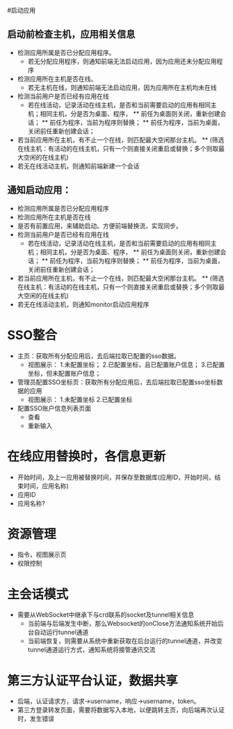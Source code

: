 #启动应用

## 启动前检查主机，应用相关信息
 * 检测应用所属是否已分配应用程序。
   * 若无分配应用程序，则通知前端无法启动应用，因为应用还未分配应用程序
 * 检测应用所在主机是否在线。
   * 若无主机在线，则通知前端无法启动应用，因为应用所在主机均未在线
 * 检测当前用户是否已经有应用在线
   * 若在线活动，记录活动在线主机，是否和当前需要启动的应用有相同主机；相同主机，分是否为桌面、程序，
     ** 前任为桌面则关闭，重新创建会话；
     ** 前任为程序，当前为程序则替换；
     ** 前任为程序，当前为桌面，关闭前任重新创建会话；
  * 若当前应用所在主机，有不止一个在线，则匹配最大空闲那台主机。
     ** (筛选在线主机：有活动的在线主机，只有一个则直接关闭重启或替换；多个则取最大空闲的在线主机)
  * 若无在线活动主机，则通知前端新建一个会话
   
## 通知启动应用：
 * 检测应用所属是否已分配应用程序
 * 检测应用所在主机是否在线
 * 是否有前置应用，来辅助启动。方便前端替换流，实现同步。
 * 检测当前用户是否已经有应用在线
   * 若在线活动，记录活动在线主机，是否和当前需要启动的应用有相同主机；相同主机，分是否为桌面、程序，
     ** 前任为桌面则关闭，重新创建会话；
     ** 前任为程序，当前为程序则替换；
     ** 前任为程序，当前为桌面，关闭前任重新创建会话；
  * 若当前应用所在主机，有不止一个在线，则匹配最大空闲那台主机。
     ** (筛选在线主机：有活动的在线主机，只有一个则直接关闭重启或替换；多个则取最大空闲的在线主机)
   * 若无在线活动主机，则通知monitor启动应用程序

   
# SSO整合
 * 主页：获取所有分配应用后，去后端拉取已配置的sso数据。
   * 视图展示：
     1.未配置坐标；
     2.已配置坐标，且已配置账户信息；
     3.已配置坐标，但未配置账户信息；
 * 管理员配置SSO坐标页：获取所有分配应用后，去后端拉取已配置sso坐标数据的应用
   * 视图展示：
     1.未配置坐标
     2.已配置坐标
 * 配置SSO账户信息列表页面
   * 查看
   * 重新输入
   
# 在线应用替换时，各信息更新
  * 开始时间，及上一应用被替换时间，并保存至数据库(应用ID，开始时间，结束时间，应用名称)
  * 应用ID
  * 应用名称?

# 资源管理
  * 指令，视图展示页
  * 权限控制
  
# 主会话模式
 * 需要从WebSocket中继承下与crd联系的socket及tunnel相关信息
   * 当前端与后端发生中断，那么Websocket的onClose方法通知系统开始后台自动运行tunnel通道
   * 当前端恢复，则需要从系统中重新获取在后台运行的tunnel通道，并改变tunnel通道运行方式，通知系统将接管通讯交流

# 第三方认证平台认证，数据共享
  * 后端，认证请求方，请求->username，响应->username，token。
  * 第三方登录转发页面，需要将数据写入本地，以便跳转主页，向后端再次认证时，发生错误
   